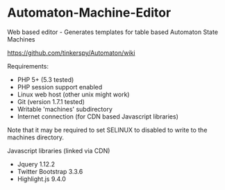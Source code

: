 # Automaton-Machine-Editor
Web based editor - Generates templates for table based Automaton State Machines

https://github.com/tinkerspy/Automaton/wiki

Requirements:
- PHP 5+ (5.3 tested)
- PHP session support enabled
- Linux web host (other unix might work)
- Git (version 1.7.1 tested) 
- Writable 'machines' subdirectory
- Internet connection (for CDN based Javascript libraries)

Note that it may be required to set SELINUX to disabled to write to the machines directory.

Javascript libraries (linked via CDN)
- Jquery 1.12.2
- Twitter Bootstrap 3.3.6
- Highlight.js 9.4.0

